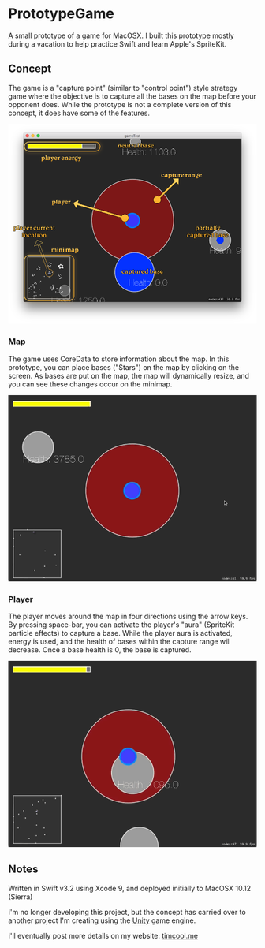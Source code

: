 # PrototypeGame

A small prototype of a game for MacOSX.
I built this prototype mostly during a vacation to help practice Swift and learn Apple's SpriteKit.

## Concept

The game is a "capture point" (similar to "control point") style strategy game where the objective is to capture all the bases on the map before your opponent does. While the prototype is not a complete version of this concept, it does have some of the features.

![Prototype screen explained](https://raw.githubusercontent.com/tcool86/PrototypeGame/master/Screens/game-prototype-screen.png)

### Map

The game uses CoreData to store information about the map. In this prototype, you can place bases ("Stars") on the map by clicking on the screen. As bases are put on the map, the map will dynamically resize, and you can see these changes occur on the minimap.

![Plotting bases](https://github.com/tcool86/PrototypeGame/blob/master/Screens/plotting-stars.gif)

### Player

The player moves around the map in four directions using the arrow keys. By pressing space-bar, you can activate the player's "aura" (SpriteKit particle effects) to capture a base. While the player aura is activated, energy is used, and the health of bases within the capture range will decrease. Once a base health is 0, the base is captured.

![Capturing bases](https://github.com/tcool86/PrototypeGame/blob/master/Screens/capture-stars.gif)

## Notes

Written in Swift v3.2 using Xcode 9, and deployed initially to MacOSX 10.12 (Sierra)

I'm no longer developing this project, but the concept has carried over to another project I'm creating using the [Unity](https://unity3d.com/) game engine.

I'll eventually post more details on my website: [timcool.me](https://www.timcool.me)
